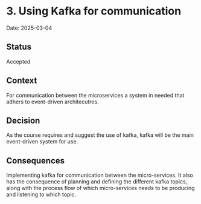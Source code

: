 # 3. Using Kafka for communication

Date: 2025-03-04

## Status

Accepted

## Context

For communication between the microservices a system in needed that adhers to event-driven architecutres. 

## Decision

As the course requires and suggest the use of kafka, kafka will be the main event-driven system for use. 

## Consequences

Implementing kafka for communication between the micro-services. It also has the consequence of planning and defining the different kafka topics, along with the process flow of which micro-services needs to be producing and listening to which topic.
